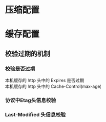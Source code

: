 # 压缩配置

# 缓存配置

## 校验过期的机制
### 校验是否过期
本机缓存的 http 头中的 Expires 是否过期 <br />
本机缓存的 http 头中的 Cache-Control(max-age)

### 协议中Etag头信息校验

### Last-Modified 头信息校验